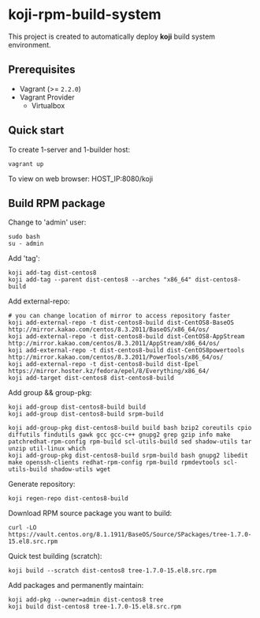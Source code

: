# koji-rpm-build-system
This project is created to automatically deploy **koji** build system environment.

## Prerequisites

* Vagrant (>= `2.2.0`)  
* Vagrant Provider  
  * Virtualbox

## Quick start
To create 1-server and 1-builder host:
```shell
vagrant up
```

To view on web browser: HOST_IP:8080/koji

## Build RPM package
Change to 'admin' user:
```shell
sudo bash
su - admin
```

Add 'tag':
```shell
koji add-tag dist-centos8
koji add-tag --parent dist-centos8 --arches "x86_64" dist-centos8-build
```

Add external-repo:
```shell
# you can change location of mirror to access repository faster
koji add-external-repo -t dist-centos8-build dist-CentOS8-BaseOS http://mirror.kakao.com/centos/8.3.2011/BaseOS/x86_64/os/
koji add-external-repo -t dist-centos8-build dist-CentOS8-AppStream http://mirror.kakao.com/centos/8.3.2011/AppStream/x86_64/os/
koji add-external-repo -t dist-centos8-build dist-CentOS8powertools http://mirror.kakao.com/centos/8.3.2011/PowerTools/x86_64/os/
koji add-external-repo -t dist-centos8-build dist-Epel https://mirror.hoster.kz/fedora/epel/8/Everything/x86_64/
koji add-target dist-centos8 dist-centos8-build
```

Add group && group-pkg:
```shell
koji add-group dist-centos8-build build
koji add-group dist-centos8-build srpm-build

koji add-group-pkg dist-centos8-build build bash bzip2 coreutils cpio diffutils findutils gawk gcc gcc-c++ gnupg2 grep gzip info make patchredhat-rpm-config rpm-build scl-utils-build sed shadow-utils tar unzip util-linux which
koji add-group-pkg dist-centos8-build srpm-build bash gnupg2 libedit make openssh-clients redhat-rpm-config rpm-build rpmdevtools scl-utils-build shadow-utils wget
```

Generate repository:
```shell
koji regen-repo dist-centos8-build
```
Download RPM source package you want to build:
```shell
curl -LO https://vault.centos.org/8.1.1911/BaseOS/Source/SPackages/tree-1.7.0-15.el8.src.rpm
```

Quick test building (scratch):
```shell
koji build --scratch dist-centos8 tree-1.7.0-15.el8.src.rpm
```

Add packages and permanently maintain:
```shell
koji add-pkg --owner=admin dist-centos8 tree
koji build dist-centos8 tree-1.7.0-15.el8.src.rpm
```

